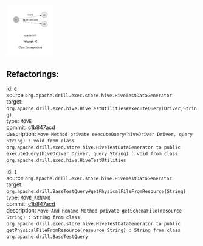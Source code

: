 <img src=subgraph_atomic_2.svg width=25%>

## Refactorings:

id: `0`\
source `org.apache.drill.exec.store.hive.HiveTestDataGenerator`\
target: `org.apache.drill.exec.hive.HiveTestUtilities#executeQuery(Driver,String)`\
type: `MOVE`\
commit: [c1b847acd](https://github.com/apache/drill/commit/c1b847acdc8cb90a1498b236b3bb5c81ca75c044)\
description: `Move Method private executeQuery(hiveDriver Driver, query String) : void from class org.apache.drill.exec.store.hive.HiveTestDataGenerator to public executeQuery(hiveDriver Driver, query String) : void from class org.apache.drill.exec.hive.HiveTestUtilities`

id: `1`\
source `org.apache.drill.exec.store.hive.HiveTestDataGenerator`\
target: `org.apache.drill.BaseTestQuery#getPhysicalFileFromResource(String)`\
type: `MOVE_RENAME`\
commit: [c1b847acd](https://github.com/apache/drill/commit/c1b847acdc8cb90a1498b236b3bb5c81ca75c044)\
description: `Move And Rename Method private getSchemaFile(resource String) : String from class org.apache.drill.exec.store.hive.HiveTestDataGenerator to public getPhysicalFileFromResource(resource String) : String from class org.apache.drill.BaseTestQuery`

